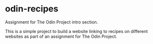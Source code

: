 # odin-recipes
Assignment for The Odin Project intro section.

This is a simple project to build a website linking to recipes on different websites as part of an assignment for The Odin Project.